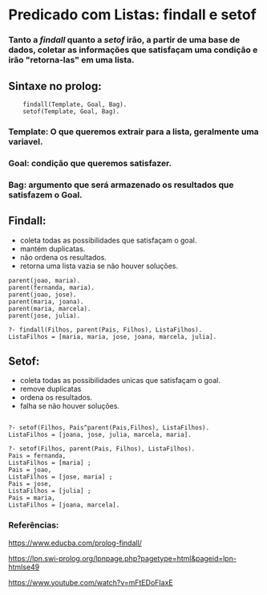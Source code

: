 # Predicado com Listas: findall e setof

### Tanto a _findall_ quanto a _setof_ irão, a partir de uma base de dados, coletar as informações que satisfaçam uma condição e irão "retorna-las" em uma lista.

## Sintaxe no prolog: 
``` 
    findall(Template, Goal, Bag).
    setof(Template, Goal, Bag).
```
### Template: O que queremos extrair para a lista, geralmente uma variavel.
### Goal: condição que queremos satisfazer. 
### Bag: argumento que será armazenado os resultados que satisfazem o Goal.


## Findall:
  - coleta todas as possibilidades que satisfaçam o goal.
  - mantém duplicatas.
  - não ordena os resultados.
  - retorna uma lista vazia se não houver soluções.

```
parent(joao, maria).
parent(fernanda, maria).
parent(joao, jose).
parent(maria, joana).
parent(maria, marcela).
parent(jose, julia).

?- findall(Filhos, parent(Pais, Filhos), ListaFilhos).
ListaFilhos = [maria, maria, jose, joana, marcela, julia].
```

## Setof: 
  - coleta todas as possibilidades unicas que satisfaçam o goal.
  - remove duplicatas
  - ordena os resultados.
  - falha se não houver soluções.
  
```

?- setof(Filhos, Pais^parent(Pais,Filhos), ListaFilhos).
ListaFilhos = [joana, jose, julia, marcela, maria].

?- setof(Filhos, parent(Pais, Filhos), ListaFilhos).
Pais = fernanda,      
ListaFilhos = [maria] ;
Pais = joao,
ListaFilhos = [jose, maria] ;
Pais = jose,
ListaFilhos = [julia] ;
Pais = maria,
ListaFilhos = [joana, marcela].
```


### Referências: 

https://www.educba.com/prolog-findall/

https://lpn.swi-prolog.org/lpnpage.php?pagetype=html&pageid=lpn-htmlse49

https://www.youtube.com/watch?v=mFtEDoFIaxE
